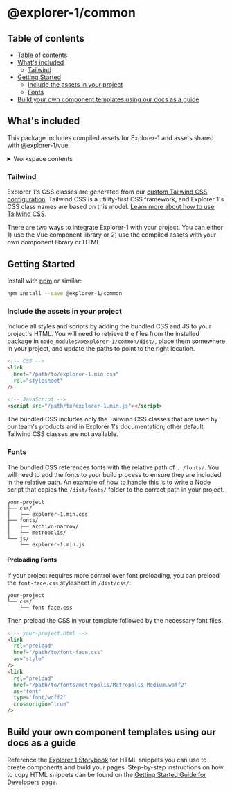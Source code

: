 # @explorer-1/common

## Table of contents

- [Table of contents](#table-of-contents)
- [What's included](#whats-included)
  - [Tailwind](#tailwind)
- [Getting Started](#getting-started)
  - [Include the assets in your project](#include-the-assets-in-your-project)
  - [Fonts](#fonts)
- [Build your own component templates using our docs as a guide](#build-your-own-component-templates-using-our-docs-as-a-guide)

## What's included

This package includes compiled assets for Explorer-1 and assets shared with @explorer-1/vue.

<details><summary>Workspace contents</summary>

```

@nasa-jpl/common/
├── dist/            <-- Compiled Assets
│ ├── css/
│ │ ├── explorer-1.min.css
│ │ └── font-face.css
│ ├
├── src/             <-- Source code, use by @explorer-1/vue
│ ├── fonts/
│ ├── images/
│ ├── js/
│ ├── public/
│ └── scss/
├── stylelint.config.js
├── tailwind.colors.ts
└── tailwind.config.ts

```

</details>

### Tailwind

Explorer 1's CSS classes are generated from our [custom Tailwind CSS configuration](./packages/common/tailwind.config.js). Tailwind CSS is a utility-first CSS framework, and Explorer 1's CSS class names are based on this model. [Learn more about how to use Tailwind CSS](https://tailwindcss.com/docs).

There are two ways to integrate Explorer-1 with your project. You can either 1) use the Vue component library or 2) use the compiled assets with your own component library or HTML

## Getting Started

Install with [npm](https://www.npmjs.com/) or similar:

```bash
npm install --save @explorer-1/common
```

### Include the assets in your project

Include all styles and scripts by adding the bundled CSS and JS to your project's HTML. You will need to retrieve the files from the installed package in `node_modules/@explorer-1/common/dist/`, place them somewhere in your project, and update the paths to point to the right location.

```html
<!-- CSS -->
<link
  href="/path/to/explorer-1.min.css"
  rel="stylesheet"
/>

<!-- JavaScript -->
<script src="/path/to/explorer-1.min.js"></script>
```

The bundled CSS includes only the Tailwind CSS classes that are used by our team's products and in Explorer 1's documentation; other default Tailwind CSS classes are not available.

### Fonts

The bundled CSS references fonts with the relative path of `../fonts/`. You will need to add the fonts to your build process to ensure they are included in the relative path. An example of how to handle this is to write a Node script that copies the `/dist/fonts/` folder to the correct path in your project.

```
your-project
├── css/
│   ├── explorer-1.min.css
├── fonts/
│   ├── archivo-narrow/
│   └── metropolis/
└── js/
    └── explorer-1.min.js
```

#### Preloading Fonts

If your project requires more control over font preloading, you can preload the `font-face.css` stylesheet in `/dist/css/`:

```
your-project
└── css/
    └── font-face.css
```

Then preload the CSS in your template followed by the necessary font files.

```html
<!-- your-project.html -->
<link
  rel="preload"
  href="/path/to/font-face.css"
  as="style"
/>
<link
  rel="preload"
  href="/path/to/fonts/metropolis/Metropolis-Medium.woff2"
  as="font"
  type="font/woff2"
  crossorigin="true"
/>
```

## Build your own component templates using our docs as a guide

Reference the [Explorer 1 Storybook](https://nasa-jpl.github.io/explorer-1/) for HTML snippets you can use to create components and build your pages. Step-by-step instructions on how to copy HTML snippets can be found on the [Getting Started Guide for Developers](https://nasa-jpl.github.io/explorer-1/?path=/docs/getting-started-developer--docs#components-and-html-templates) page.
